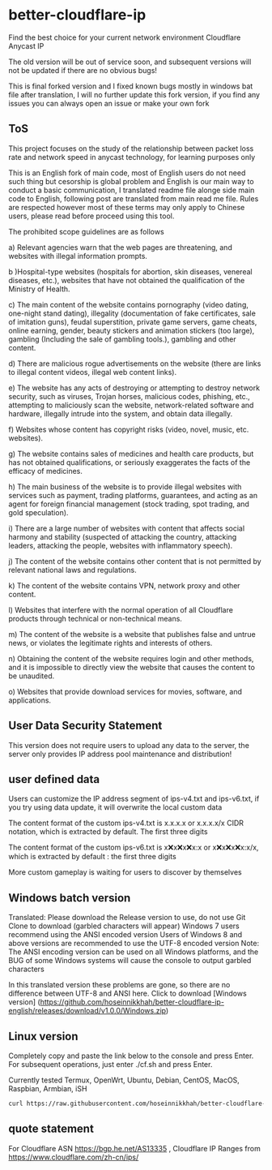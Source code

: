 # better-cloudflare-ip

Find the best choice for your current network environment Cloudflare Anycast IP

The old version will be out of service soon, and subsequent versions will not be updated if there are no obvious bugs!

This is final forked version and I fixed known bugs mostly in windows bat file after translation, I will no further update this fork version, if you find any issues you can always open an issue or make your own fork

## ToS

This project focuses on the study of the relationship between packet loss rate and network speed in anycast technology, for learning purposes only

This is an English fork of main code, most of English users do not need such thing but cesorship is global problem and English is our main way to conduct a basic communication, I translated readme file alonge side main code to English, following post are translated from main read me file.
Rules are respected however most of these terms may only apply to Chinese users, please read before proceed using this tool.

The prohibited scope guidelines are as follows

a) Relevant agencies warn that the web pages are threatening, and websites with illegal information prompts.

b )Hospital-type websites (hospitals for abortion, skin diseases, venereal diseases, etc.), websites that have not obtained the qualification of the Ministry of Health.

c) The main content of the website contains pornography (video dating, one-night stand dating), illegality (documentation of fake certificates, sale of imitation guns), feudal superstition, private game servers, game cheats, online earning, gender, beauty stickers and animation stickers (too large), gambling (Including the sale of gambling tools.), gambling and other content.

d) There are malicious rogue advertisements on the website (there are links to illegal content videos, illegal web content links).

e) The website has any acts of destroying or attempting to destroy network security, such as viruses, Trojan horses, malicious codes, phishing, etc., attempting to maliciously scan the website, network-related software and hardware, illegally intrude into the system, and obtain data illegally.

f) Websites whose content has copyright risks (video, novel, music, etc. websites).

g) The website contains sales of medicines and health care products, but has not obtained qualifications, or seriously exaggerates the facts of the efficacy of medicines.

h) The main business of the website is to provide illegal websites with services such as payment, trading platforms, guarantees, and acting as an agent for foreign financial management (stock trading, spot trading, and gold speculation).

i) There are a large number of websites with content that affects social harmony and stability (suspected of attacking the country, attacking leaders, attacking the people, websites with inflammatory speech).

j) The content of the website contains other content that is not permitted by relevant national laws and regulations.

k) The content of the website contains VPN, network proxy and other content.

l) Websites that interfere with the normal operation of all Cloudflare products through technical or non-technical means.

m) The content of the website is a website that publishes false and untrue news, or violates the legitimate rights and interests of others.

n) Obtaining the content of the website requires login and other methods, and it is impossible to directly view the website that causes the content to be unaudited.

o) Websites that provide download services for movies, software, and applications.


## User Data Security Statement

This version does not require users to upload any data to the server, the server only provides IP address pool maintenance and distribution!

## user defined data

Users can customize the IP address segment of ips-v4.txt and ips-v6.txt, if you try using data update, it will overwrite the local custom data

The content format of the custom ips-v4.txt is x.x.x.x or x.x.x.x/x CIDR notation, which is extracted by default. The first three digits

The content format of the custom ips-v6.txt is x:x:x:x:x:x:x:x or x:x:x:x:x:x:x:x/x, which is extracted by default : the first three digits

More custom gameplay is waiting for users to discover by themselves

## Windows batch version

Translated:
Please download the Release version to use, do not use Git Clone to download (garbled characters will appear)
Windows 7 users recommend using the ANSI encoded version
Users of Windows 8 and above versions are recommended to use the UTF-8 encoded version
Note: The ANSI encoding version can be used on all Windows platforms, and the BUG of some Windows systems will cause the console to output garbled characters

In this translated version these problems are gone, so there are no difference between UTF-8 and ANSI here.
Click to download [Windows version] (https://github.com/hoseinnikkhah/better-cloudflare-ip-english/releases/download/v1.0.0/Windows.zip)

## Linux version

Completely copy and paste the link below to the console and press Enter. For subsequent operations, just enter ./cf.sh and press Enter.

Currently tested Termux, OpenWrt, Ubuntu, Debian, CentOS, MacOS, Raspbian, Armbian, iSH

``` bash
curl https://raw.githubusercontent.com/hoseinnikkhah/better-cloudflare-ip-english/master/shell/cf.sh -o cf.sh && chmod +x cf.sh && ./cf.sh
```

## quote statement

For Cloudflare ASN https://bgp.he.net/AS13335 , Cloudflare IP Ranges from https://www.cloudflare.com/zh-cn/ips/
